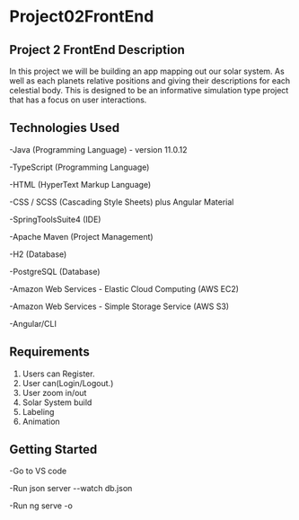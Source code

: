 # Project02FrontEnd
## Project 2 FrontEnd Description
In this project we will be building an app mapping out our solar system. As well as each planets relative positions and giving their descriptions for each celestial body. This is designed to be an informative simulation type project that has a focus on user interactions. 

## Technologies Used
-Java (Programming Language) - version 11.0.12

-TypeScript (Programming Language)

-HTML (HyperText Markup Language)

-CSS / SCSS (Cascading Style Sheets) plus Angular Material

-SpringToolsSuite4 (IDE)

-Apache Maven (Project Management)

-H2 (Database)

-PostgreSQL (Database)

-Amazon Web Services - Elastic Cloud Computing (AWS EC2)

-Amazon Web Services - Simple Storage Service (AWS S3)

-Angular/CLI

## Requirements
1.  Users can Register.
2.  User can(Login/Logout.) 
3.  User zoom in/out 
4.  Solar System build  
5.  Labeling  
6.  Animation
## Getting Started
-Go to VS code

-Run json server --watch db.json

-Run ng serve -o

